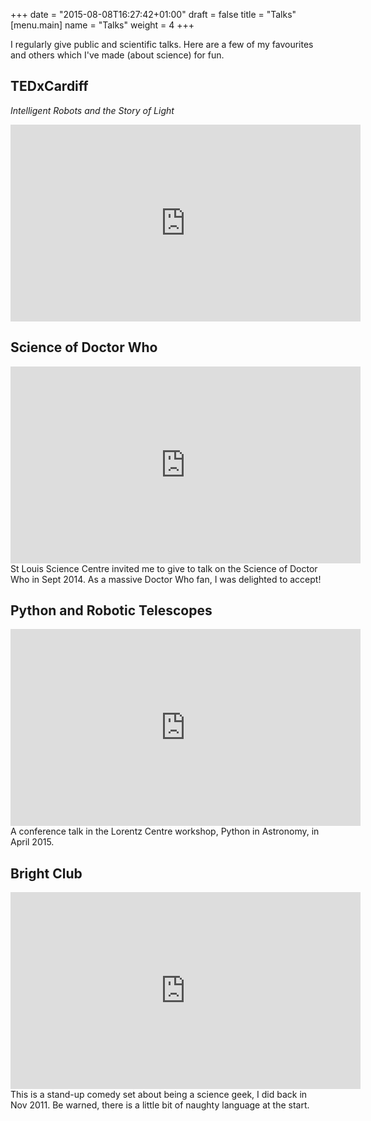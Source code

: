 +++
date = "2015-08-08T16:27:42+01:00"
draft = false
title = "Talks"
[menu.main]
name = "Talks"
weight = 4
+++

I regularly give public and scientific talks. Here are a few of my favourites and others which I've made (about science) for fun.

## TEDxCardiff 
*Intelligent Robots and the Story of Light*  
<iframe width="560" height="315" src="https://www.youtube.com/embed/sXYzQ2aLesE" frameborder="0" allowfullscreen></iframe>

## Science of Doctor Who
<iframe width="560" height="315" src="https://www.youtube.com/embed/1FrLoJwWBtE" frameborder="0" allowfullscreen></iframe>  
St Louis Science Centre invited me to give to talk on the Science of Doctor Who in Sept 2014. As a massive Doctor Who fan, I was delighted to accept!

## Python and Robotic Telescopes
<iframe width="560" height="315" src="https://www.youtube.com/embed/XT2t8diakPo" frameborder="0" allowfullscreen></iframe>  
A conference talk in the Lorentz Centre workshop, Python in Astronomy, in April 2015.

## Bright Club
<iframe width="560" height="315" src="https://www.youtube.com/embed/EKFubHZu7v4" frameborder="0" allowfullscreen></iframe>  
This is a stand-up comedy set about being a science geek, I did back in Nov 2011. Be warned, there is a little bit of naughty language at the start. 
